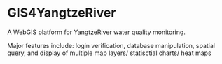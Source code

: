 # GIS4YangtzeRiver
A WebGIS platform for YangtzeRiver water quality monitoring. 

Major features include: login verification, database manipulation, spatial query, and display of multiple map layers/ statisctial charts/ heat maps
